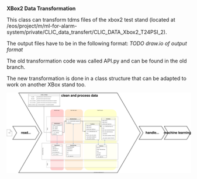 **XBox2 Data Transformation**

This class can transform tdms files of the xbox2 test stand (located at /eos/project/m/ml-for-alarm-system/private/CLIC_data_transfert/CLIC_DATA_Xbox2_T24PSI_2).

The output files have to be in the following format: _TODO draw.io of output format_

The old transformation code was called API.py and can be found in the old branch.

The new transformation is done in a class structure that can be adapted to work on another XBox stand too.

![Alt](../../docu/src/API/class_structure.svg)


